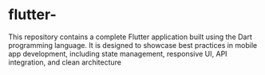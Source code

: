 # flutter-
This repository contains a complete Flutter application built using the Dart programming language. It is designed to showcase best practices in mobile app development, including state management, responsive UI, API integration, and clean architecture
